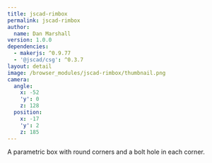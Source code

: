 ```yaml
---
title: jscad-rimbox
permalink: jscad-rimbox
author:
  name: Dan Marshall
version: 1.0.0
dependencies:
  - makerjs: ^0.9.77
  - '@jscad/csg': ^0.3.7
layout: detail
image: /browser_modules/jscad-rimbox/thumbnail.png
camera:
  angle:
    x: -52
    'y': 0
    z: 128
  position:
    x: -17
    'y': 2
    z: 185
---
```

A parametric box with round corners and a bolt hole in each corner.